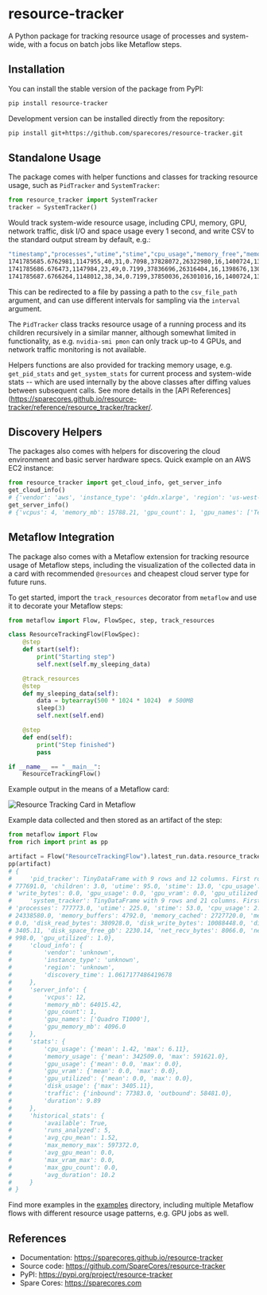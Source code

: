 # resource-tracker

A Python package for tracking resource usage of processes and system-wide,
with a focus on batch jobs like Metaflow steps.

## Installation

You can install the stable version of the package from PyPI:

```sh
pip install resource-tracker
```

Development version can be installed directly from the repository:

```sh
pip install git+https://github.com/sparecores/resource-tracker.git
```

## Standalone Usage

The package comes with helper functions and classes for tracking resource usage,
such as `PidTracker` and `SystemTracker`:

```python
from resource_tracker import SystemTracker
tracker = SystemTracker()
```

Would track system-wide resource usage, including CPU, memory, GPU, network
traffic, disk I/O and space usage every 1 second, and write CSV to the standard
output stream by default, e.g.:

```sh
"timestamp","processes","utime","stime","cpu_usage","memory_free","memory_used","memory_buffers","memory_cached","memory_active_anon","memory_inactive_anon","disk_read_bytes","disk_write_bytes","disk_space_total_gb","disk_space_used_gb","disk_space_free_gb","net_recv_bytes","net_sent_bytes","gpu_usage","gpu_vram","gpu_utilized"
1741785685.6762981,1147955,40,31,0.7098,37828072,26322980,16,1400724,13080320,1009284,86016,401408,5635.25,3405.81,2229.44,10382,13140,0.24,1034.0,1
1741785686.676473,1147984,23,49,0.7199,37836696,26316404,16,1398676,13071060,1009284,86016,7000064,5635.25,3405.81,2229.44,1369,1824,0.15,1033.0,1
1741785687.6766264,1148012,38,34,0.7199,37850036,26301016,16,1400724,13043036,1009284,40960,49152,5635.25,3405.81,2229.44,10602,9682,0.26,1029.0,1
```

This can be redirected to a file by passing a path to the `csv_file_path`
argument, and can use different intervals for sampling via the `interval`
argument.

The `PidTracker` class tracks resource usage of a running process and its
children recursively in a similar manner, although somewhat limited in
functionality, as e.g. `nvidia-smi pmon` can only track up-to 4 GPUs, and
network traffic monitoring is not available.

Helpers functions are also provided for tracking memory usage, e.g.
`get_pid_stats` and `get_system_stats` for current process and system-wide stats
-- which are used internally by the above classes after diffing values between
subsequent calls. See more details in the
[API References](https://sparecores.github.io/resource-tracker/reference/resource_tracker/tracker/.

## Discovery Helpers

The packages also comes with helpers for discovering the cloud environment and
basic server hardware specs. Quick example on an AWS EC2 instance:

```python
from resource_tracker import get_cloud_info, get_server_info
get_cloud_info()
# {'vendor': 'aws', 'instance_type': 'g4dn.xlarge', 'region': 'us-west-2', 'discovery_time': 0.1330404281616211}
get_server_info()
# {'vcpus': 4, 'memory_mb': 15788.21, 'gpu_count': 1, 'gpu_names': ['Tesla T4'], 'gpu_memory_mb': 15360.0}
```

## Metaflow Integration

The package also comes with a Metaflow extension for tracking resource usage of
Metaflow steps, including the visualization of the collected data in a card with
recommended `@resources` and cheapest cloud server type for future runs.

To get started, import the `track_resources` decorator from `metaflow` and use it to decorate your
Metaflow steps:

```python
from metaflow import Flow, FlowSpec, step, track_resources

class ResourceTrackingFlow(FlowSpec):
    @step
    def start(self):
        print("Starting step")
        self.next(self.my_sleeping_data)

    @track_resources
    @step
    def my_sleeping_data(self):
        data = bytearray(500 * 1024 * 1024)  # 500MB
        sleep(3)
        self.next(self.end)

    @step
    def end(self):
        print("Step finished")
        pass

if __name__ == "__main__":
    ResourceTrackingFlow()
```

Example output in the means of a Metaflow card:

![Resource Tracking Card in Metaflow](https://sparecores.github.io/resource-tracker/track_resources-card-example.png)

Example data collected and then stored as an artifact of the step:

```python
from metaflow import Flow
from rich import print as pp

artifact = Flow("ResourceTrackingFlow").latest_run.data.resource_tracker_data
pp(artifact)
# {
#     'pid_tracker': TinyDataFrame with 9 rows and 12 columns. First row as a dict: {'timestamp': 1741732803.3076203, 'pid': 
# 777691.0, 'children': 3.0, 'utime': 95.0, 'stime': 13.0, 'cpu_usage': 1.0796, 'pss': 563273.0, 'read_bytes': 52260.0, 
# 'write_bytes': 0.0, 'gpu_usage': 0.0, 'gpu_vram': 0.0, 'gpu_utilized': 0.0},
#     'system_tracker': TinyDataFrame with 9 rows and 21 columns. First row as a dict: {'timestamp': 1741732803.2471318, 
# 'processes': 777773.0, 'utime': 225.0, 'stime': 53.0, 'cpu_usage': 2.7797, 'memory_free': 38480700.0, 'memory_used': 
# 24338580.0, 'memory_buffers': 4792.0, 'memory_cached': 2727720.0, 'memory_active_anon': 15931396.0, 'memory_inactive_anon': 
# 0.0, 'disk_read_bytes': 380928.0, 'disk_write_bytes': 10088448.0, 'disk_space_total_gb': 5635.25, 'disk_space_used_gb': 
# 3405.11, 'disk_space_free_gb': 2230.14, 'net_recv_bytes': 8066.0, 'net_sent_bytes': 8593.0, 'gpu_usage': 0.29, 'gpu_vram': 
# 998.0, 'gpu_utilized': 1.0},
#     'cloud_info': {
#         'vendor': 'unknown',
#         'instance_type': 'unknown',
#         'region': 'unknown',
#         'discovery_time': 1.0617177486419678
#     },
#     'server_info': {
#         'vcpus': 12,
#         'memory_mb': 64015.42,
#         'gpu_count': 1,
#         'gpu_names': ['Quadro T1000'],
#         'gpu_memory_mb': 4096.0
#     },
#     'stats': {
#         'cpu_usage': {'mean': 1.42, 'max': 6.11},
#         'memory_usage': {'mean': 342509.0, 'max': 591621.0},
#         'gpu_usage': {'mean': 0.0, 'max': 0.0},
#         'gpu_vram': {'mean': 0.0, 'max': 0.0},
#         'gpu_utilized': {'mean': 0.0, 'max': 0.0},
#         'disk_usage': {'max': 3405.11},
#         'traffic': {'inbound': 77383.0, 'outbound': 58481.0},
#         'duration': 9.89
#     },
#     'historical_stats': {
#         'available': True,
#         'runs_analyzed': 5,
#         'avg_cpu_mean': 1.52,
#         'max_memory_max': 597372.0,
#         'avg_gpu_mean': 0.0,
#         'max_vram_max': 0.0,
#         'max_gpu_count': 0.0,
#         'avg_duration': 10.2
#     }
# }
```
Find more examples in the [examples](https://github.com/SpareCores/resource-tracker/tree/main/examples) directory, including multiple Metaflow flows with different resource usage patterns, e.g. GPU jobs as well.

## References

- Documentation: <https://sparecores.github.io/resource-tracker>
- Source code: <https://github.com/SpareCores/resource-tracker>
- PyPI: <https://pypi.org/project/resource-tracker>
- Spare Cores: <https://sparecores.com>


